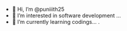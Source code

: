 - 👋 Hi, I’m @puniiith25
- 👀 I’m interested in software development ...
- 🌱 I’m currently learning codings...
.

<!---
puniiith25/puniiith25 is a ✨ special ✨ repository because its `README.md` (this file) appears on your GitHub profile.
You can click the Preview link to take a look at your changes.
--->
